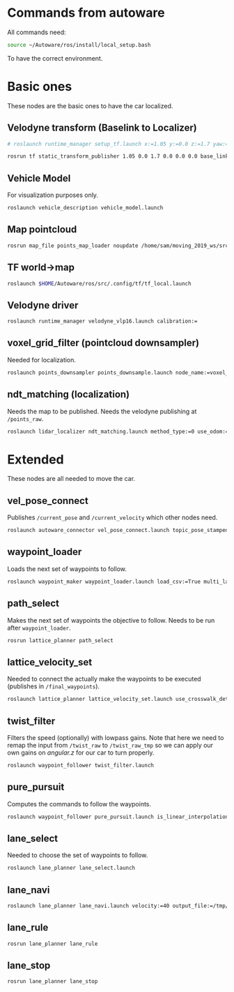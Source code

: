 # Commands from autoware

All commands need:

```bash
source ~/Autoware/ros/install/local_setup.bash
```

To have the correct environment.


# Basic ones

These nodes are the basic ones to have the car localized.

## Velodyne transform (Baselink to Localizer)

```bash
# roslaunch runtime_manager setup_tf.launch x:=1.05 y:=0.0 z:=1.7 yaw:=0.0 pitch:=0.0 roll:=0.0 frame_id:=/base_link child_frame_id:=/velodyne period_in_ms:=10

rosrun tf static_transform_publisher 1.05 0.0 1.7 0.0 0.0 0.0 base_link velodyne 50
```

## Vehicle Model

For visualization purposes only.

```bash
roslaunch vehicle_description vehicle_model.launch
```

## Map pointcloud

```bash
rosrun map_file points_map_loader noupdate /home/sam/moving_2019_ws/src/2easy_team/pcd_maps/day2_map.pcd
```

## TF world->map

```bash
roslaunch $HOME/Autoware/ros/src/.config/tf/tf_local.launch
```

## Velodyne driver

```bash
roslaunch runtime_manager velodyne_vlp16.launch calibration:=
```


## voxel_grid_filter (pointcloud downsampler)

Needed for localization.

```bash
roslaunch points_downsampler points_downsample.launch node_name:=voxel_grid_filter points_topic:=/points_raw
```


## ndt_matching (localization)

Needs the map to be published. Needs the velodyne publishing at `/points_raw`.

```bash
roslaunch lidar_localizer ndt_matching.launch method_type:=0 use_odom:=False use_imu:=False imu_upside_down:=False imu_topic:=/imu_raw get_height:=False output_log_data:=False localizer=velodyne
```

# Extended

These nodes are all needed to move the car.

## vel_pose_connect

Publishes `/current_pose` and `/current_velocity` which other nodes need.

```bash
roslaunch autoware_connector vel_pose_connect.launch topic_pose_stamped:=/ndt_pose topic_twist_stamped:=/estimate_twist sim_mode:=False
```

## waypoint_loader

Loads the next set of waypoints to follow.

```bash
roslaunch waypoint_maker waypoint_loader.launch load_csv:=True multi_lane_csv:=/home/sam/moving_2019_ws/src/2easy_team/waypoints_data/mission_1_from_stop_to_after_curve.csv replanning_mode:=False realtime_tuning_mode:=False resample_mode:=True resample_interval:=1 replan_curve_mode:=False overwrite_vmax_mode:=False replan_endpoint_mode:=True velocity_max:=20 radius_thresh:=20 radius_min:=6 velocity_min:=4 accel_limit:=0.5 decel_limit:=0.3 velocity_offset:=4 braking_distance:=5 end_point_offset:=1
```

## path_select

Makes the next set of waypoints the objective to follow. Needs to be run after `waypoint_loader`.

```bash
rosrun lattice_planner path_select
```

## lattice_velocity_set

Needed to connect the actually make the waypoints to be executed (publishes in `/final_waypoints`).

```bash
roslaunch lattice_planner lattice_velocity_set.launch use_crosswalk_detection:=False
```

## twist_filter

Filters the speed (optionally) with lowpass gains.
Note that here we need to remap the input from `/twist_raw` to `/twist_raw_tmp` so
we can apply our own gains on *angular.z* for our car to turn properly.

```bash
roslaunch waypoint_follower twist_filter.launch
```

## pure_pursuit

Computes the commands to follow the waypoints.

```bash
roslaunch waypoint_follower pure_pursuit.launch is_linear_interpolation:=True publishes_for_steering_robot:=False param_flag_:=0
```


## lane_select

Needed to choose the set of waypoints to follow.

```bash
roslaunch lane_planner lane_select.launch
```


## lane_navi

```bash
roslaunch lane_planner lane_navi.launch velocity:=40 output_file:=/tmp/lane_waypoint.csv
```

## lane_rule

```bash
rosrun lane_planner lane_rule
```

## lane_stop

```bash
rosrun lane_planner lane_stop
```